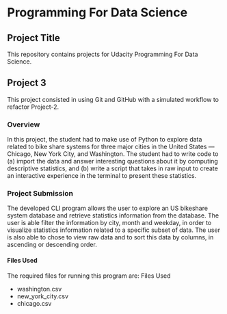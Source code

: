 # Programming For Data Science

## Project Title
This repository contains projects for Udacity Programming For Data Science.

## Project 3
This project consisted in using Git and GitHub with a simulated workflow to refactor Project-2.

### Overview

In this project, the student had to make use of Python to explore data related to bike share systems for three major cities in the United States — Chicago, New York City, and Washington. The student had to write code to (a) import the data and answer interesting questions about it by computing descriptive statistics, and (b) write a script that takes in raw input to create an interactive experience in the terminal to present these statistics.

### Project Submission

The developed CLI program allows the user to explore an US bikeshare system database and retrieve statistics information from the database. The user is able filter the information by city, month and weekday, in order to visualize statistics information related to a specific subset of data. The user is also able to chose to view raw data and to sort this data by columns, in ascending or descending order.

#### Files Used

The required files for running this program are: 
Files Used

* washington.csv
* new_york_city.csv
* chicago.csv